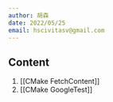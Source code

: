 ```yaml
---
author: 胡森
date: 2022/05/25
email: hscivitasv@gmail.com
---
```


## Content

1. [[CMake FetchContent]]
2. [[CMake GoogleTest]]